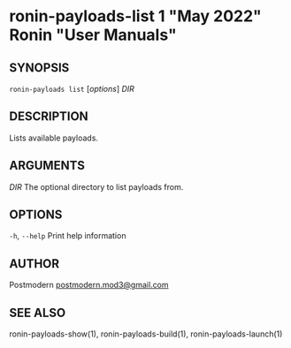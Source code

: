 # ronin-payloads-list 1 "May 2022" Ronin "User Manuals"

## SYNOPSIS

`ronin-payloads list` [*options*] *DIR*

## DESCRIPTION

Lists available payloads.

## ARGUMENTS

*DIR*
  The optional directory to list payloads from.

## OPTIONS

`-h`, `--help`
  Print help information

## AUTHOR

Postmodern <postmodern.mod3@gmail.com>

## SEE ALSO

ronin-payloads-show(1), ronin-payloads-build(1), ronin-payloads-launch(1)
